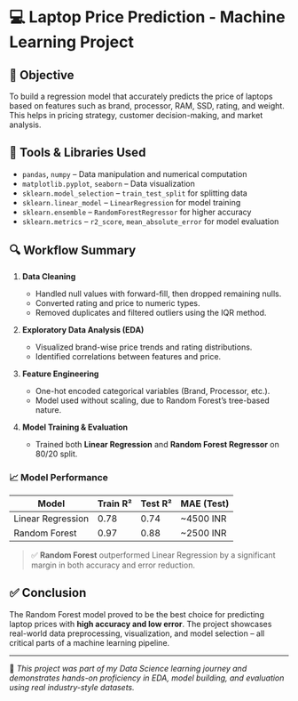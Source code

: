 # 💻 Laptop Price Prediction - Machine Learning Project

## 🎯 Objective
To build a regression model that accurately predicts the price of laptops based on features such as brand, processor, RAM, SSD, rating, and weight. This helps in pricing strategy, customer decision-making, and market analysis.

## 🧰 Tools & Libraries Used
- `pandas`, `numpy` – Data manipulation and numerical computation  
- `matplotlib.pyplot`, `seaborn` – Data visualization  
- `sklearn.model_selection` – `train_test_split` for splitting data  
- `sklearn.linear_model` – `LinearRegression` for model training  
- `sklearn.ensemble` – `RandomForestRegressor` for higher accuracy  
- `sklearn.metrics` – `r2_score`, `mean_absolute_error` for model evaluation  

## 🔍 Workflow Summary

1. **Data Cleaning**
   - Handled null values with forward-fill, then dropped remaining nulls.
   - Converted rating and price to numeric types.
   - Removed duplicates and filtered outliers using the IQR method.

2. **Exploratory Data Analysis (EDA)**
   - Visualized brand-wise price trends and rating distributions.
   - Identified correlations between features and price.

3. **Feature Engineering**
   - One-hot encoded categorical variables (Brand, Processor, etc.).
   - Model used without scaling, due to Random Forest’s tree-based nature.

4. **Model Training & Evaluation**
   - Trained both **Linear Regression** and **Random Forest Regressor** on 80/20 split.

### 📈 Model Performance

| Model               | Train R² | Test R² | MAE (Test) |
|--------------------|----------|---------|------------|
| Linear Regression  | 0.78     | 0.74    | ~4500 INR  |
| Random Forest      | 0.97     | 0.88    | ~2500 INR  |

> ✅ **Random Forest** outperformed Linear Regression by a significant margin in both accuracy and error reduction.

## ✅ Conclusion
The Random Forest model proved to be the best choice for predicting laptop prices with **high accuracy and low error**. The project showcases real-world data preprocessing, visualization, and model selection – all critical parts of a machine learning pipeline.

---

📁 *This project was part of my Data Science learning journey and demonstrates hands-on proficiency in EDA, model building, and evaluation using real industry-style datasets.*
